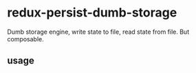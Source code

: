 # redux-persist-dumb-storage

  Dumb storage engine, write state to file, read state from file. But composable.


## usage
